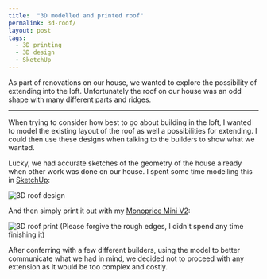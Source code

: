 ```yaml
---
title:  "3D modelled and printed roof"
permalink: 3d-roof/
layout: post
tags:
  - 3D printing
  - 3D design
  - SketchUp
---
```


As part of renovations on our house, we wanted to explore the possibility of extending into the loft. Unfortunately the roof on our house was an odd shape with many different parts and ridges. 

---

When trying to consider how best to go about building in the loft, I wanted to model the existing layout of the roof as well a possibilities for extending. I could then use these designs when talking to the builders to show what we wanted.

Lucky, we had accurate sketches of the geometry of the house already when other work was done on our house. I spent some time modelling this in [SketchUp](https://app.sketchup.com):

![3D roof design](/content/posts/assets/3droof.png)

And then simply print it out with my [Monoprice Mini V2](https://www.monoprice.uk/products/monoprice-select-mini-v2-3d-printer-with-heated-build-plate):

![3D roof print](/content/posts/assets/3droof.jpg)
(Please forgive the rough edges, I didn't spend any time finishing it)

After conferring with a few different builders, using the model to better communicate what we had in mind, we decided not to proceed with any extension as it would be too complex and costly. 